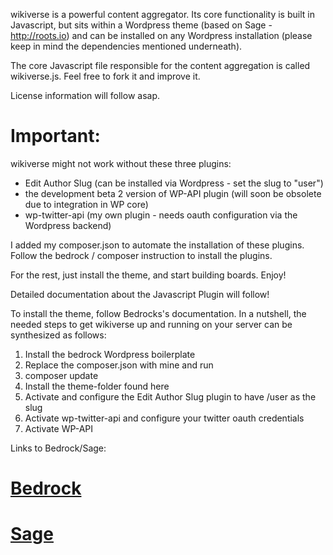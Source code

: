 wikiverse is a powerful content aggregator. Its core functionality is built in Javascript, but sits within a Wordpress theme (based on Sage - http://roots.io) and can be installed on any Wordpress installation (please keep in mind the dependencies mentioned underneath).

The core Javascript file responsible for the content aggregation is called wikiverse.js. Feel free to fork it and improve it. 

License information will follow asap. 

# Important:
wikiverse might not work without these three plugins: 

- Edit Author Slug (can be installed via Wordpress - set the slug to "user")
- the development beta 2 version of WP-API plugin (will soon be obsolete due to integration in WP core)
- wp-twitter-api (my own plugin - needs oauth configuration via the Wordpress backend)

I added my composer.json to automate the installation of these plugins. Follow the bedrock / composer instruction to install the plugins. 

For the rest, just install the theme, and start building boards. Enjoy!

Detailed documentation about the Javascript Plugin will follow!

To install the theme, follow Bedrocks's documentation. In a nutshell, the needed steps to get wikiverse up and running on your server can be synthesized as follows: 

1. Install the bedrock Wordpress boilerplate 
2. Replace the composer.json with mine and run 
3. composer update
4. Install the theme-folder found here
5. Activate and configure the Edit Author Slug plugin to have /user as the slug
6. Activate wp-twitter-api and configure your twitter oauth credentials 
7. Activate WP-API


Links to Bedrock/Sage: 
# [Bedrock](https://roots.io/bedrock/)

# [Sage](https://roots.io/sage/)


